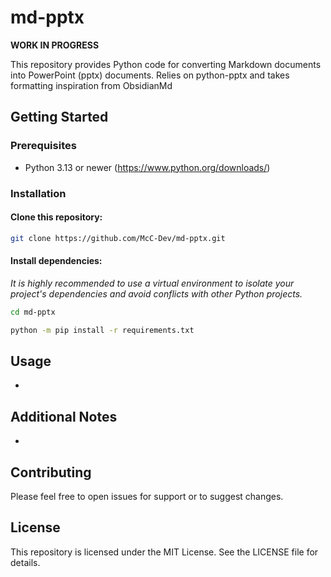 # md-pptx

**WORK IN PROGRESS**

This repository provides Python code for converting Markdown documents into PowerPoint (pptx) documents.
Relies on python-pptx and takes formatting inspiration from ObsidianMd

## Getting Started

### Prerequisites

- Python 3.13 or newer (https://www.python.org/downloads/)

### Installation

#### Clone this repository:

```bash
git clone https://github.com/McC-Dev/md-pptx.git
```

#### Install dependencies:

*It is highly recommended to use a virtual environment to isolate your project's dependencies and avoid conflicts with other Python projects.*
```Bash
cd md-pptx

python -m pip install -r requirements.txt
```
## Usage

-

## Additional Notes

-

## Contributing

Please feel free to open issues for support or to suggest changes.

## License

This repository is licensed under the MIT License. See the LICENSE file for details.
